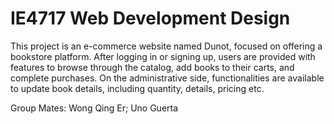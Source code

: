 # IE4717 Web Development Design

This project is an e-commerce website named Dunot, focused on offering a bookstore platform. After logging in or signing up, users are provided with features to browse through the catalog, add books to their carts, and complete purchases. On the administrative side, functionalities are available to update book details, including quantity, details, pricing etc. 

Group Mates:
Wong Qing Er;
Uno Guerta
